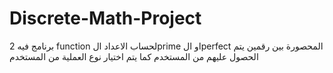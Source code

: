 # Discrete-Math-Project
برنامج فيه 2 function لحساب الاعداد الprime او الperfect المحصورة بين رقمين يتم الحصول عليهم من المستخدم
كما يتم اختيار نوع العملية من المستخدم
